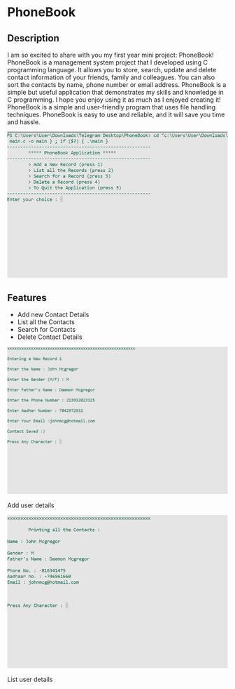 # **PhoneBook**

## Description
I am so excited to share with you my first year mini project: PhoneBook! PhoneBook is a management system project that I developed using C programming language. It allows you to store, search, update and delete contact information of your friends, family and colleagues.
You can also sort the contacts by name, phone number or email address. PhoneBook is a simple but useful application that demonstrates my skills and knowledge in C programming. I hope you enjoy using it as much as I enjoyed creating it! PhoneBook is a simple and user-friendly program that uses file handling techniques. PhoneBook is easy to use and reliable, and it will save you time and hassle.


![PhoneBook](images/image1.png)


## Features

- Add new Contact Details
- List all the Contacts
- Search for Contacts
- Delete Contact Details

![PhoneBook](images/image2.png)

Add user details


![PhoneBook](images/image3.png)

List user details
